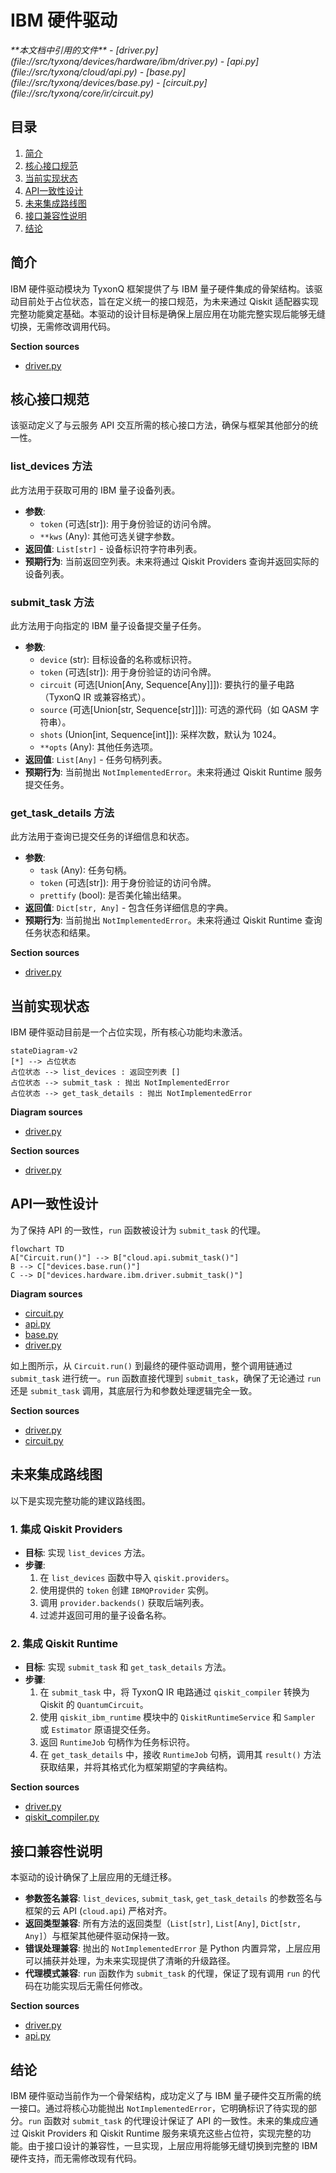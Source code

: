 # IBM 硬件驱动

<cite>
**本文档中引用的文件**  
- [driver.py](file://src/tyxonq/devices/hardware/ibm/driver.py)
- [api.py](file://src/tyxonq/cloud/api.py)
- [base.py](file://src/tyxonq/devices/base.py)
- [circuit.py](file://src/tyxonq/core/ir/circuit.py)
</cite>

## 目录
1. [简介](#简介)
2. [核心接口规范](#核心接口规范)
3. [当前实现状态](#当前实现状态)
4. [API一致性设计](#api一致性设计)
5. [未来集成路线图](#未来集成路线图)
6. [接口兼容性说明](#接口兼容性说明)
7. [结论](#结论)

## 简介
IBM 硬件驱动模块为 TyxonQ 框架提供了与 IBM 量子硬件集成的骨架结构。该驱动目前处于占位状态，旨在定义统一的接口规范，为未来通过 Qiskit 适配器实现完整功能奠定基础。本驱动的设计目标是确保上层应用在功能完整实现后能够无缝切换，无需修改调用代码。

**Section sources**
- [driver.py](file://src/tyxonq/devices/hardware/ibm/driver.py#L1-L39)

## 核心接口规范
该驱动定义了与云服务 API 交互所需的核心接口方法，确保与框架其他部分的统一性。

### list_devices 方法
此方法用于获取可用的 IBM 量子设备列表。

- **参数**:
  - `token` (可选[str]): 用于身份验证的访问令牌。
  - `**kws` (Any): 其他可选关键字参数。
- **返回值**: `List[str]` - 设备标识符字符串列表。
- **预期行为**: 当前返回空列表。未来将通过 Qiskit Providers 查询并返回实际的设备列表。

### submit_task 方法
此方法用于向指定的 IBM 量子设备提交量子任务。

- **参数**:
  - `device` (str): 目标设备的名称或标识符。
  - `token` (可选[str]): 用于身份验证的访问令牌。
  - `circuit` (可选[Union[Any, Sequence[Any]]]): 要执行的量子电路（TyxonQ IR 或兼容格式）。
  - `source` (可选[Union[str, Sequence[str]]]): 可选的源代码（如 QASM 字符串）。
  - `shots` (Union[int, Sequence[int]]): 采样次数，默认为 1024。
  - `**opts` (Any): 其他任务选项。
- **返回值**: `List[Any]` - 任务句柄列表。
- **预期行为**: 当前抛出 `NotImplementedError`。未来将通过 Qiskit Runtime 服务提交任务。

### get_task_details 方法
此方法用于查询已提交任务的详细信息和状态。

- **参数**:
  - `task` (Any): 任务句柄。
  - `token` (可选[str]): 用于身份验证的访问令牌。
  - `prettify` (bool): 是否美化输出结果。
- **返回值**: `Dict[str, Any]` - 包含任务详细信息的字典。
- **预期行为**: 当前抛出 `NotImplementedError`。未来将通过 Qiskit Runtime 查询任务状态和结果。

**Section sources**
- [driver.py](file://src/tyxonq/devices/hardware/ibm/driver.py#L20-L38)

## 当前实现状态
IBM 硬件驱动目前是一个占位实现，所有核心功能均未激活。

```mermaid
stateDiagram-v2
[*] --> 占位状态
占位状态 --> list_devices : 返回空列表 []
占位状态 --> submit_task : 抛出 NotImplementedError
占位状态 --> get_task_details : 抛出 NotImplementedError
```

**Diagram sources**
- [driver.py](file://src/tyxonq/devices/hardware/ibm/driver.py#L20-L38)

**Section sources**
- [driver.py](file://src/tyxonq/devices/hardware/ibm/driver.py#L1-L39)

## API一致性设计
为了保持 API 的一致性，`run` 函数被设计为 `submit_task` 的代理。

```mermaid
flowchart TD
A["Circuit.run()"] --> B["cloud.api.submit_task()"]
B --> C["devices.base.run()"]
C --> D["devices.hardware.ibm.driver.submit_task()"]
```

**Diagram sources**
- [circuit.py](file://src/tyxonq/core/ir/circuit.py#L404-L515)
- [api.py](file://src/tyxonq/cloud/api.py#L78-L98)
- [base.py](file://src/tyxonq/devices/base.py#L270-L388)
- [driver.py](file://src/tyxonq/devices/hardware/ibm/driver.py#L25-L38)

如上图所示，从 `Circuit.run()` 到最终的硬件驱动调用，整个调用链通过 `submit_task` 进行统一。`run` 函数直接代理到 `submit_task`，确保了无论通过 `run` 还是 `submit_task` 调用，其底层行为和参数处理逻辑完全一致。

**Section sources**
- [driver.py](file://src/tyxonq/devices/hardware/ibm/driver.py#L22-L24)
- [circuit.py](file://src/tyxonq/core/ir/circuit.py#L539-L550)

## 未来集成路线图
以下是实现完整功能的建议路线图。

### 1. 集成 Qiskit Providers
- **目标**: 实现 `list_devices` 方法。
- **步骤**:
  1. 在 `list_devices` 函数中导入 `qiskit.providers`。
  2. 使用提供的 `token` 创建 `IBMQProvider` 实例。
  3. 调用 `provider.backends()` 获取后端列表。
  4. 过滤并返回可用的量子设备名称。

### 2. 集成 Qiskit Runtime
- **目标**: 实现 `submit_task` 和 `get_task_details` 方法。
- **步骤**:
  1. 在 `submit_task` 中，将 TyxonQ IR 电路通过 `qiskit_compiler` 转换为 Qiskit 的 `QuantumCircuit`。
  2. 使用 `qiskit_ibm_runtime` 模块中的 `QiskitRuntimeService` 和 `Sampler` 或 `Estimator` 原语提交任务。
  3. 返回 `RuntimeJob` 句柄作为任务标识符。
  4. 在 `get_task_details` 中，接收 `RuntimeJob` 句柄，调用其 `result()` 方法获取结果，并将其格式化为框架期望的字典结构。

**Section sources**
- [driver.py](file://src/tyxonq/devices/hardware/ibm/driver.py#L20-L38)
- [qiskit_compiler.py](file://src/tyxonq/compiler/compile_engine/qiskit/qiskit_compiler.py#L22-L76)

## 接口兼容性说明
本驱动的设计确保了上层应用的无缝迁移。

- **参数签名兼容**: `list_devices`, `submit_task`, `get_task_details` 的参数签名与框架的云 API (`cloud.api`) 严格对齐。
- **返回类型兼容**: 所有方法的返回类型（`List[str]`, `List[Any]`, `Dict[str, Any]`）与框架其他硬件驱动保持一致。
- **错误处理兼容**: 抛出的 `NotImplementedError` 是 Python 内置异常，上层应用可以捕获并处理，为未来实现提供了清晰的升级路径。
- **代理模式兼容**: `run` 函数作为 `submit_task` 的代理，保证了现有调用 `run` 的代码在功能实现后无需任何修改。

**Section sources**
- [driver.py](file://src/tyxonq/devices/hardware/ibm/driver.py#L1-L39)
- [api.py](file://src/tyxonq/cloud/api.py#L1-L123)

## 结论
IBM 硬件驱动当前作为一个骨架结构，成功定义了与 IBM 量子硬件交互所需的统一接口。通过将核心功能抛出 `NotImplementedError`，它明确标识了待实现的部分。`run` 函数对 `submit_task` 的代理设计保证了 API 的一致性。未来的集成应通过 Qiskit Providers 和 Qiskit Runtime 服务来填充这些占位符，实现完整的功能。由于接口设计的兼容性，一旦实现，上层应用将能够无缝切换到完整的 IBM 硬件支持，而无需修改现有代码。